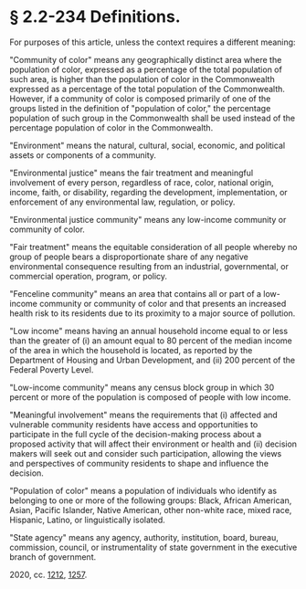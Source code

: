 # § 2.2-234 Definitions.

<p>For purposes of this article, unless the context requires a different meaning:</p><p>"Community of color" means any geographically distinct area where the population of color, expressed as a percentage of the total population of such area, is higher than the population of color in the Commonwealth expressed as a percentage of the total population of the Commonwealth. However, if a community of color is composed primarily of one of the groups listed in the definition of "population of color," the percentage population of such group in the Commonwealth shall be used instead of the percentage population of color in the Commonwealth.</p><p>"Environment" means the natural, cultural, social, economic, and political assets or components of a community.</p><p>"Environmental justice" means the fair treatment and meaningful involvement of every person, regardless of race, color, national origin, income, faith, or disability, regarding the development, implementation, or enforcement of any environmental law, regulation, or policy.</p><p>"Environmental justice community" means any low-income community or community of color.</p><p>"Fair treatment" means the equitable consideration of all people whereby no group of people bears a disproportionate share of any negative environmental consequence resulting from an industrial, governmental, or commercial operation, program, or policy.</p><p>"Fenceline community" means an area that contains all or part of a low-income community or community of color and that presents an increased health risk to its residents due to its proximity to a major source of pollution.</p><p>"Low income" means having an annual household income equal to or less than the greater of (i) an amount equal to 80 percent of the median income of the area in which the household is located, as reported by the Department of Housing and Urban Development, and (ii) 200 percent of the Federal Poverty Level.</p><p>"Low-income community" means any census block group in which 30 percent or more of the population is composed of people with low income.</p><p>"Meaningful involvement" means the requirements that (i) affected and vulnerable community residents have access and opportunities to participate in the full cycle of the decision-making process about a proposed activity that will affect their environment or health and (ii) decision makers will seek out and consider such participation, allowing the views and perspectives of community residents to shape and influence the decision.</p><p>"Population of color" means a population of individuals who identify as belonging to one or more of the following groups: Black, African American, Asian, Pacific Islander, Native American, other non-white race, mixed race, Hispanic, Latino, or linguistically isolated.</p><p>"State agency" means any agency, authority, institution, board, bureau, commission, council, or instrumentality of state government in the executive branch of government.</p><p>2020, cc. <a href='http://lis.virginia.gov/cgi-bin/legp604.exe?201+ful+CHAP1212'>1212</a>, <a href='http://lis.virginia.gov/cgi-bin/legp604.exe?201+ful+CHAP1257'>1257</a>.</p>